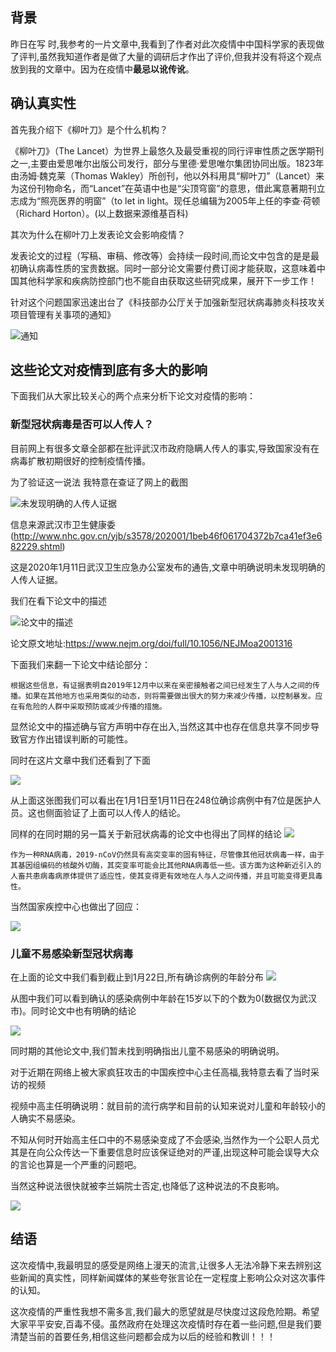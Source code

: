 
## 背景
昨日在写 时,我参考的一片文章中,我看到了作者对此次疫情中中国科学家的表现做了评判,虽然我知道作者是做了大量的调研后才作出了评价,但我并没有将这个观点放到我的文章中。因为在疫情中**最忌以讹传讹**。

## 确认真实性

首先我介绍下《柳叶刀》是个什么机构？

《柳叶刀》（The Lancet）为世界上最悠久及最受重视的同行评审性质之医学期刊之一,主要由爱思唯尔出版公司发行，部分与里德·爱思唯尔集团协同出版。1823年由汤姆·魏克莱（Thomas Wakley）所创刊，他以外科用具“柳叶刀”（Lancet）来为这份刊物命名，而“Lancet”在英语中也是“尖顶穹窗”的意思，借此寓意著期刊立志成为“照亮医界的明窗”（to let in light。现任总编辑为2005年上任的李查·荷顿（Richard Horton）。(以上数据来源维基百科)

其次为什么在柳叶刀上发表论文会影响疫情？

发表论文的过程（写稿、审稿、修改等）会持续一段时间,而论文中包含的是是最初确认病毒性质的宝贵数据。同时一部分论文需要付费订阅才能获取，这意味着中国其他科学家和疾病防控部门也不能自由获取这些研究成果，展开下一步工作！

针对这个问题国家迅速出台了《科技部办公厅关于加强新型冠状病毒肺炎科技攻关项目管理有关事项的通知》

![通知](https://tva1.sinaimg.cn/large/006tNbRwgy1gbfjbkjl7yj30ja12naf2.jpg)

## 这些论文对疫情到底有多大的影响

下面我们从大家比较关心的两个点来分析下论文对疫情的影响：

### 新型冠状病毒是否可以人传人？

目前网上有很多文章全部都在批评武汉市政府隐瞒人传人的事实,导致国家没有在病毒扩散初期很好的控制疫情传播。

为了验证这一说法 我特意在查证了网上的截图

![未发现明确的人传人证据](![](https://tva1.sinaimg.cn/large/006tNbRwgy1gbfn49grhnj31je05ywh6.jpg))

信息来源武汉市卫生健康委(http://www.nhc.gov.cn/yjb/s3578/202001/1beb46f061704372b7ca41ef3e682229.shtml)

这是2020年1月11日武汉卫生应急办公室发布的通告,文章中明确说明未发现明确的人传人证据。

我们在看下论文中的描述

![论文中的描述](https://tva1.sinaimg.cn/large/006tNbRwgy1gbfk338ee6j313s0osdmw.jpg)

论文原文地址:https://www.nejm.org/doi/full/10.1056/NEJMoa2001316

下面我们来翻一下论文中结论部分：

```
根据这些信息，有证据表明自2019年12月中以来在亲密接触者之间已经发生了人与人之间的传播。如果在其他地方也采用类似的动态，则将需要做出很大的努力来减少传播，以控制暴发。应在有危险的人群中采取预防或减少传播的措施。
```
显然论文中的描述确与官方声明中存在出入,当然这其中也存在信息共享不同步导致官方作出错误判断的可能性。

同时在这片文章中我们还看到了下面

![](https://tva1.sinaimg.cn/large/006tNbRwgy1gbfkbyh5quj31ae0qaqm5.jpg)

从上面这张图我们可以看出在1月1日至1月11日在248位确诊病例中有7位是医护人员。这也侧面验证了上面可以人传人的结论。

同样的在同时期的另一篇关于新冠状病毒的论文中也得出了同样的结论
![](https://tva1.sinaimg.cn/large/006tNbRwgy1gbfl0kyjtvj30x80bgacc.jpg)

```
作为一种RNA病毒，2019-nCoV仍然具有高突变率的固有特征，尽管像其他冠状病毒一样，由于其基因组编码的核酸外切酶，其突变率可能会比其他RNA病毒低一些。该方面为这种新近引入的人畜共患病毒病原体提供了适应性，使其变得更有效地在人与人之间传播，并且可能变得更具毒性。
```

当然国家疾控中心也做出了回应：

![](https://tva1.sinaimg.cn/large/006tNbRwgy1gbflxc1iy0j30xy0oith7.jpg)



### 儿童不易感染新型冠状病毒

在上面的论文中我们看到截止到1月22日,所有确诊病例的年龄分布
![](https://tva1.sinaimg.cn/large/006tNbRwgy1gbfkohp5o5j31aa0q2wxe.jpg)

从图中我们可以看到确认的感染病例中年龄在15岁以下的个数为0(数据仅为武汉市)。同时论文中也有明确的结论

![](https://tva1.sinaimg.cn/large/006tNbRwgy1gbfkrp10wyj31360iqn3r.jpg)

同时期的其他论文中,我们暂未找到明确指出儿童不易感染的明确说明。

对于近期在网络上被大家疯狂攻击的中国疾控中心主任高福,我特意去看了当时采访的视频

视频中高主任明确说明：就目前的流行病学和目前的认知来说对儿童和年龄较小的人确实不易感染。

不知从何时开始高主任口中的不易感染变成了不会感染,当然作为一个公职人员尤其是在向公众传达一下重要信息时应该保证绝对的严谨,出现这种可能会误导大众的言论也算是一个严重的问题吧。

当然这种说法很快就被李兰娟院士否定,也降低了这种说法的不良影响。

![](https://tva1.sinaimg.cn/large/006tNbRwgy1gbfmpbi06sj312k0jm7fr.jpg)


## 结语

这次疫情中,我最明显的感受是网络上漫天的流言,让很多人无法冷静下来去辨别这些新闻的真实性，同样新闻媒体的某些夸张言论在一定程度上影响公众对这次事件的认知。

这次疫情的严重性我想不需多言,我们最大的愿望就是尽快度过这段危险期。希望大家平平安安,百毒不侵。虽然政府在处理这次疫情时存在着一些问题,但是我们要清楚当前的首要任务,相信这些问题都会成为以后的经验和教训！！！








